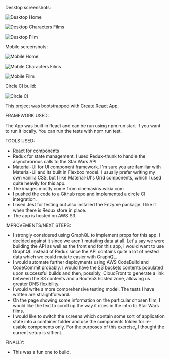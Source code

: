 Desktop screenshots:

![Desktop Home](src/images/Screenshots/desktopHome.png?raw=true "Desktop Home")

![Desktop Characters Films](src/images/Screenshots/charactersFilmsDesktop.png?raw=true "Desktop Characters Films")

![Desktop Film](src/images/Screenshots/filmDesktop.png?raw=true "Desktop Film")

Mobile screenshots:

![Mobile Home](src/images/Screenshots/mobileHome.png?raw=true "Mobile Home")

![Mobile Characters Films](src/images/Screenshots/charactersFilmsMobile.png?raw=true "Mobile Characters Films")

![Mobile Film](src/images/Screenshots/filmMobile.png?raw=true "Mobile Film")


Circle CI build:

![Circle CI](src/images/Screenshots/circleCI.png?raw=true "Circle CI Build")

This project was bootstrapped with [Create React App](https://github.com/facebook/create-react-app).


FRAMEWORK USED:

The App was built in React and can be run using npm run start if you want to run it locally.
You can run the tests with npm run test.

TOOLS USED:

* React for components
* Redux for state management. I used Redux-thunk to handle the asynchronous calls to the Star Wars API.
* Material-UI for UI component framework. I'm sure you are familiar with Material-UI and its built in Flexbox model. I usually prefer writing my own vanilla CSS, but I like Material-UI's Grid components, which I used quite heavily for this app.
* The images mostly come from cinemasins.wikia.com
* I pushed the code to a Github repo and implemented a circle CI integration.
* I used Jest for testing but also installed the Enzyme package. I like it when there is Redux store in place.
* The app is hosted on AWS S3.

IMPROVEMENTS/NEXT STEPS:

* I strongly considered using GraphQL to implement props for this app. I decided against it since we aren't mutating data at all. Let's say we were building the API as well as the front end for this app, I would want to use GraphQL instead of Redux since the API contains quite a lot of nested data which we could mutate easier with GraphQL.
* I would automate further deployments using AWS CodeBuild and CodeCommit probably. I would have the S3 buckets contents populated upon successful builds and then, possibly, CloudFront to generate a link between the S3 contents and a Route53 hosted zone, allowing us greater DNS flexibility.
* I would write a more comprehensive testing model. The tests I have written are straightforward.
* On the page showing some information on the particular chosen film, I would like the text to scroll up the way it does in the intro to Star Wars films.
* I would like to switch the screens which contain some sort of application state into a container folder and use the components folder for re-usable components only. For the purposes of this exercise, I thought the current setup is siffient. 


FINALLY:

* This was a fun one to build.
